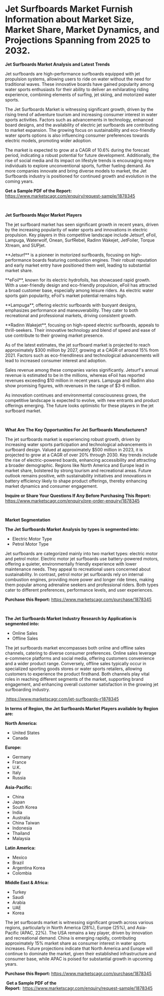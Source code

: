 <p><h1>Jet Surfboards Market Furnish Information about Market Size, Market Share, Market Dynamics, and Projections Spanning from 2025 to 2032.</h1></p><p><strong>Jet Surfboards Market Analysis and Latest Trends</strong></p>
<p><p>Jet surfboards are high-performance surfboards equipped with jet propulsion systems, allowing users to ride on water without the need for traditional waves. These innovative boards have gained popularity among water sports enthusiasts for their ability to deliver an exhilarating riding experience, combining elements of surfing, jet skiing, and motorized water sports.</p><p>The Jet Surfboards Market is witnessing significant growth, driven by the rising trend of adventure tourism and increasing consumer interest in water sports activities. Factors such as advancements in technology, enhanced board designs, and the availability of electric jet surfboards are contributing to market expansion. The growing focus on sustainability and eco-friendly water sports options is also influencing consumer preferences towards electric models, promoting wider adoption.</p><p>The market is expected to grow at a CAGR of 10.6% during the forecast period, indicating a robust potential for future development. Additionally, the rise of social media and its impact on lifestyle trends is encouraging more individuals to explore unconventional sports, further fueling demand. As more companies innovate and bring diverse models to market, the Jet Surfboards industry is positioned for continued growth and evolution in the coming years.</p></p>
<p><strong>Get a Sample PDF of the Report:&nbsp;</strong> <a href="https://www.marketscagr.com/enquiry/request-sample/1878345?utm_campaign=2678&utm_medium=2&utm_source=Github&utm_content=ia&utm_term=15042025&utm_id=jet-surfboards">https://www.marketscagr.com/enquiry/request-sample/1878345</a></p>
<p>&nbsp;</p>
<p><strong>Jet Surfboards Major Market Players</strong></p>
<p><p>The jet surfboard market has seen significant growth in recent years, driven by the increasing popularity of water sports and innovations in electric propulsion. Key players in this competitive landscape include Jetsurf, eFoil, Lampuga, Waterwolf, Onean, SurfRebel, Radinn Wakejet, JetFoiler, Torque Xtream, and SUPjet.</p><p>**Jetsurf** is a pioneer in motorized surfboards, focusing on high-performance boards featuring combustion engines. Their robust reputation and early market entry have positioned them well, leading to substantial market share.</p><p>**eFoil**, known for its electric hydrofoils, has showcased rapid growth. With a user-friendly design and eco-friendly propulsion, eFoil has attracted a broad customer base, especially among leisure riders. As electric water sports gain popularity, eFoil's market potential remains high.</p><p>**Lampuga**, offering electric surfboards with buoyant designs, emphasizes performance and maneuverability. They cater to both recreational and professional markets, driving consistent growth.</p><p>**Radinn Wakejet**, focusing on high-speed electric surfboards, appeals to thrill-seekers. Their innovative technology and blend of speed and ease of use contribute to their growing market presence.</p><p>As of the latest estimates, the jet surfboard market is projected to reach approximately $300 million by 2027, growing at a CAGR of around 15% from 2021. Factors such as eco-friendliness and technological advancements will lead to increased consumer interest and adoption.</p><p>Sales revenue among these companies varies significantly. Jetsurf's annual revenue is estimated to be in the millions, whereas eFoil has reported revenues exceeding $10 million in recent years. Lampuga and Radinn also show promising figures, with revenues in the range of $3-6 million.</p><p>As innovation continues and environmental consciousness grows, the competitive landscape is expected to evolve, with new entrants and product offerings emerging. The future looks optimistic for these players in the jet surfboard market.</p></p>
<p>&nbsp;</p>
<p><strong>What Are The Key Opportunities For Jet Surfboards Manufacturers?</strong></p>
<p><p>The jet surfboards market is experiencing robust growth, driven by increasing water sports participation and technological advancements in surfboard design. Valued at approximately $500 million in 2023, it is projected to grow at a CAGR of over 20% through 2030. Key trends include the rise of electric-powered boards, enhancing accessibility and attracting a broader demographic. Regions like North America and Europe lead in market share, bolstered by strong tourism and recreational areas. Future outlook remains positive, with sustainability initiatives and innovations in battery efficiency likely to shape product offerings, thereby enhancing market dynamics and consumer engagement.</p></p>
<p><strong>Inquire or Share Your Questions If Any Before Purchasing This Report:</strong> <a href="https://www.marketscagr.com/enquiry/pre-order-enquiry/1878345?utm_campaign=2678&utm_medium=2&utm_source=Github&utm_content=ia&utm_term=15042025&utm_id=jet-surfboards">https://www.marketscagr.com/enquiry/pre-order-enquiry/1878345</a></p>
<p>&nbsp;</p>
<p><strong>Market Segmentation</strong></p>
<p><strong>The Jet Surfboards Market Analysis by types is segmented into:</strong></p>
<p><ul><li>Electric Motor Type</li><li>Petrol Motor Type</li></ul></p>
<p><p>Jet surfboards are categorized mainly into two market types: electric motor and petrol motor. Electric motor jet surfboards use battery-powered motors, offering a quieter, environmentally friendly experience with lower maintenance needs. They appeal to recreational users concerned about sustainability. In contrast, petrol motor jet surfboards rely on internal combustion engines, providing more power and longer ride times, making them popular among adrenaline seekers and professional riders. Both types cater to different preferences, performance levels, and user experiences.</p></p>
<p><strong>Purchase this Report:&nbsp;</strong><a href="https://www.marketscagr.com/purchase/1878345?utm_campaign=2678&utm_medium=2&utm_source=Github&utm_content=ia&utm_term=15042025&utm_id=jet-surfboards">https://www.marketscagr.com/purchase/1878345</a></p>
<p>&nbsp;</p>
<p><strong>The Jet Surfboards Market Industry Research by Application is segmented into:</strong></p>
<p><ul><li>Online Sales</li><li>Offline Sales</li></ul></p>
<p><p>The jet surfboards market encompasses both online and offline sales channels, catering to diverse consumer preferences. Online sales leverage e-commerce platforms and social media, offering customers convenience and a wider product range. Conversely, offline sales typically occur in specialized sporting goods stores or water sports retailers, allowing customers to experience the product firsthand. Both channels play vital roles in reaching different segments of the market, supporting brand engagement, and enhancing overall customer satisfaction in the growing jet surfboarding industry.</p></p>
<p><a href="https://www.marketscagr.com/jet-surfboards-r1878345?utm_campaign=2678&utm_medium=2&utm_source=Github&utm_content=ia&utm_term=15042025&utm_id=jet-surfboards">&nbsp;https://www.marketscagr.com/jet-surfboards-r1878345</a></p>
<p><strong>In terms of Region, the Jet Surfboards Market Players available by Region are:</strong></p>
<p>
    <p> <strong> North America: </strong>
        <ul>
            <li>United States</li>
            <li>Canada</li>
        </ul>
        </p> 
    <p> <strong> Europe: </strong>
        <ul>
            <li>Germany</li>
            <li>France</li>
            <li>U.K.</li>
            <li>Italy</li>
            <li>Russia</li>
        </ul>
        </p> 
    <p> <strong> Asia-Pacific: </strong>
        <ul>
            <li>China</li>
            <li>Japan</li>
            <li>South Korea</li>
            <li>India</li>
            <li>Australia</li>
            <li>China Taiwan</li>
            <li>Indonesia</li>
            <li>Thailand</li>
            <li>Malaysia</li>
        </ul>
        </p> 
    <p> <strong> Latin America: </strong>
        <ul>
            <li>Mexico</li>
            <li>Brazil</li>
            <li>Argentina Korea</li>
            <li>Colombia</li>
        </ul>
        </p> 
    <p> <strong> Middle East & Africa: </strong>
        <ul>
            <li>Turkey</li>
            <li>Saudi</li>
            <li>Arabia</li>
            <li>UAE</li>
            <li>Korea</li>
        </ul>
    </p>
    </p>
<p><p>The jet surfboards market is witnessing significant growth across various regions, particularly in North America (28%), Europe (25%), and Asia-Pacific (APAC, 22%). The USA remains a key player, driven by innovation and recreational demand. China is emerging rapidly, contributing approximately 15% market share as consumer interest in water sports increases. Future projections indicate that North America and Europe will continue to dominate the market, given their established infrastructure and consumer base, while APAC is poised for substantial growth in upcoming years.</p></p>
<p><strong>Purchase this Report: </strong><a href="https://www.marketscagr.com/purchase/1878345?utm_campaign=2678&utm_medium=2&utm_source=Github&utm_content=ia&utm_term=15042025&utm_id=jet-surfboards">https://www.marketscagr.com/purchase/1878345</a></p>
<p>&nbsp;<strong>Get a Sample PDF of the Report:&nbsp;&nbsp;</strong><a href="https://www.marketscagr.com/enquiry/request-sample/1878345?utm_campaign=2678&utm_medium=2&utm_source=Github&utm_content=ia&utm_term=15042025&utm_id=jet-surfboards">https://www.marketscagr.com/enquiry/request-sample/1878345</a></p>
<p><strong></strong></p>
<p><p></p><p></p><p></p></p>